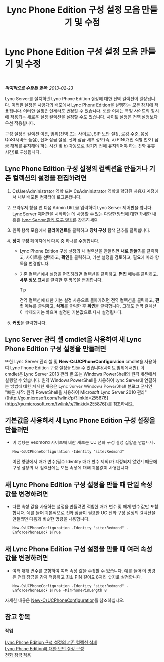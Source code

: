 ﻿---
title: Lync Phone Edition 구성 설정 모음 만들기 및 수정
TOCTitle: Lync Phone Edition 구성 설정 모음 만들기 및 수정
ms:assetid: 6cf714af-8f57-4a71-89ad-0a776302b2ba
ms:mtpsurl: https://technet.microsoft.com/ko-kr/library/JJ688086(v=OCS.15)
ms:contentKeyID: 49885799
ms.date: 08/24/2015
mtps_version: v=OCS.15
ms.translationtype: HT
---

# Lync Phone Edition 구성 설정 모음 만들기 및 수정

 

_**마지막으로 수정된 항목:** 2013-02-23_

Lync Server를 설치하면 Lync Phone Edition 설정에 대한 전역 컬렉션이 설정됩니다. 이러한 설정은 사용자의 배포에서 Lync Phone Edition을 실행하는 모든 장치에 적용됩니다. 이러한 설정은 언제라도 변경할 수 있습니다. 또한 이제는 특정 사이트의 장치에 적용되는 새로운 설정 컬렉션을 설정할 수도 있습니다. 사이트 설정은 전역 설정보다 우선 적용됩니다.

구성 설정은 컬렉션 이름, 범위(전역 또는 사이트), SIP 보안 설정, 로깅 수준, 음성 QoS(서비스 품질), 전화 잠금 설정, 전화 잠금 세부 정보(즉, a) PIN(개인 식별 번호) 잠금 해제를 유지해야 하는 시간 및 b) 자동으로 잠기기 전에 유지되어야 하는 전화 유휴 시간)로 구성됩니다.

## Lync Phone Edition 구성 설정의 컬렉션을 만들거나 기존 컬렉션의 설정을 편집하려면

1.  CsUserAdministrator 역할 또는 CsAdministrator 역할에 할당된 사용자 계정에서 내부 배포된 컴퓨터에 로그온합니다.

2.  브라우저 창을 연 다음 Admin URL을 입력하여 Lync Server 제어판을 엽니다. Lync Server 제어판을 시작하는 데 사용할 수 있는 다양한 방법에 대한 자세한 내용은 [Lync Server 관리 도구 열기](lync-server-2013-open-lync-server-administrative-tools.md)를 참조하세요.

3.  왼쪽 탐색 모음에서 **클라이언트**를 클릭하고 **장치 구성** 탐색 단추를 클릭합니다.

4.  **장치 구성** 페이지에서 다음 중 하나를 수행합니다.
    
      - Lync Phone Edition 구성 설정의 새 컬렉션을 만들려면 **새로 만들기**를 클릭하고, 사이트를 선택하고, **확인**을 클릭하고, 기본 설정을 검토하고, 필요에 따라 항목을 변경합니다.
    
      - 기존 컬렉션에서 설정을 편집하려면 컬렉션을 클릭하고, **편집** 메뉴를 클릭하고, **세부 정보 표시**를 클릭한 후 항목을 변경합니다.
        

        > [!TIP]
        > 전역 컬렉션에 대한 기본 설정 사용으로 돌아가려면 전역 컬렉션을 클릭하고, <STRONG>편집</STRONG> 메뉴를 클릭하고, <STRONG>삭제</STRONG>를 클릭한 후 <STRONG>확인</STRONG>을 클릭합니다. 그래도 전역 컬렉션이 삭제되지는 않으며 설정만 기본값으로 다시 설정됩니다.



5.  **커밋**을 클릭합니다.

## Lync Server 관리 셸 cmdlet을 사용하여 새 Lync Phone Edition 구성 설정을 만들려면

또한 Lync Server 관리 셸 및 **New-CsUCPhoneConfiguration** cmdlet을 사용하여 Lync Phone Edition 구성 설정을 만들 수 있습니다(사이트 범위에서만). 이 cmdlet은 Lync Server 2013 관리 셸 또는 Windows PowerShell의 원격 세션에서 실행할 수 있습니다. 원격 Windows PowerShell을 사용하여 Lync Server에 연결하는 방법에 대한 자세한 내용은 Lync Server Windows PowerShell 블로그 문서인 "빠른 시작: 원격 PowerShell을 사용하여 Microsoft Lync Server 2010 관리"([http://go.microsoft.com/fwlink/p/?linkId=255876](http://go.microsoft.com/fwlink/p/?linkid=255876))를 참조하세요.

## 기본값을 사용해서 새 Lync Phone Edition 구성 설정을 만들려면

  - 이 명령은 Redmond 사이트에 대한 새로운 UC 전화 구성 설정 집합을 만듭니다.
    
        New-CsUCPhoneConfiguration -Identity "site:Redmond"
    
    이전 명령에서 매개 변수(필수 Identity 매개 변수 제외)가 지정되지 않았기 때문에 구성 설정의 새 컬렉션에는 모든 속성에 대해 기본값이 사용됩니다.

## 새 Lync Phone Edition 구성 설정을 만들 때 단일 속성 값을 변경하려면

  - 다른 속성 값을 사용하는 설정을 만들려면 적합한 매개 변수 및 매개 변수 값만 포함합니다. 예를 들어 기본적으로 전화 잠금이 필요한 UC 전화 구성 설정의 컬렉션을 만들려면 다음과 비슷한 명령을 사용합니다.
    
        New-CsUCPhoneConfiguration -Identity "site:Redmond" -EnforcePhoneLock $True

## 새 Lync Phone Edition 구성 설정을 만들 때 여러 속성 값을 변경하려면

  - 여러 매개 변수를 포함하여 여러 속성 값을 수정할 수 있습니다. 예를 들어 이 명령은 전화 잠금을 강제 적용하고 최소 PIN 길이도 8자리 숫자로 설정합니다.
    
        New-CsUCPhoneConfiguration -Identity "site:Redmond" -EnforcePhoneLock $True -MinPhonePinLength 8

자세한 내용은 [New-CsUCPhoneConfiguration](new-csucphoneconfiguration.md)를 참조하십시오.

## 참고 항목

#### 작업

[Lync Phone Edition 구성 설정의 기존 컬렉션 삭제](lync-server-2013-delete-an-existing-collection-of-lync-phone-edition-configuration-settings.md)  
[Lync Phone Edition에 대한 보안 설정 구성](lync-server-2013-configure-security-settings-for-lync-phone-edition.md)  
[전화 잠금 적용](lync-server-2013-enforce-phone-locking.md)

